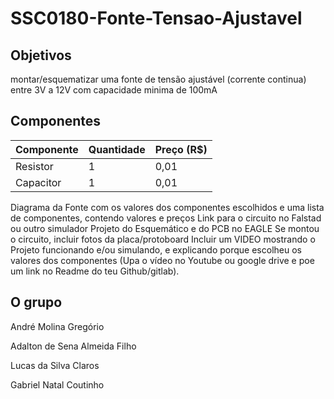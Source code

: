 # SSC0180-Fonte-Tensao-Ajustavel

## Objetivos
montar/esquematizar uma fonte de tensão ajustável (corrente continua)  entre 3V a 12V com capacidade minima de 100mA

## Componentes
Componente | Quantidade | Preço (R$)
--- | --- | ---
Resistor | 1 | 0,01
Capacitor | 1 | 0,01

Diagrama da Fonte com os valores dos componentes escolhidos e uma lista de componentes, contendo valores e preços
Link para o circuito no Falstad ou outro simulador
Projeto do Esquemático e do PCB no EAGLE
Se montou o circuito, incluir fotos da placa/protoboard
Incluir um VIDEO mostrando o Projeto funcionando e/ou simulando, e explicando porque escolheu os valores dos componentes (Upa o vídeo no Youtube ou google drive e poe um link no Readme do teu Github/gitlab).

## O grupo

André Molina Gregório

Adalton de Sena Almeida Filho

Lucas da Silva Claros

Gabriel Natal Coutinho
